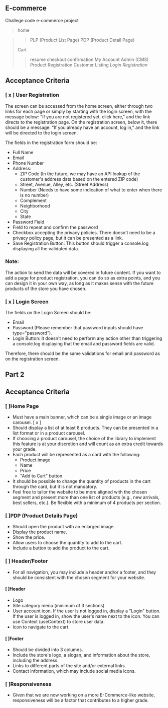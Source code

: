 ## E-commerce
Challege code e-commerce project 


> home

> > PLP (Product List Page)
> > PDP (Product Detail Page)
> >
> Cart
> > resume
> > checkout
> > confirmation
> My Account
> Admin (CMS)
> > Product Registration
> > Customer Listing
> *Login*
>  *Registration*



## Acceptance Criteria

### [ x ] User Registration
The screen can be accessed from the home screen, either through two links for each page or simply by starting with the login screen, with the message below: "If you are not registered yet, click here," and the link directs to the registration page. On the registration screen, below it, there should be a message: "If you already have an account, log in," and the link will be directed to the login screen.

The fields in the registration form should be:
- Full Name
- Email
- Phone Number
- Address:
  - ZIP Code (In the future, we may have an API lookup of the customer's address data based on the entered ZIP code)
  - Street, Avenue, Alley, etc. (Street Address)
  - Number (Needs to have some indication of what to enter when there is no number)
  - Complement
  - Neighborhood
  - City
  - State
- Password Field
- Field to repeat and confirm the password
- Checkbox accepting the privacy policies. There doesn't need to be a privacy policy page, but it can be presented as a link.
- Save Registration Button: This button should trigger a console.log displaying all the validated data.

### Note:
The action to send the data will be covered in future content.
If you want to add a page for product registration, you can do so as extra points, and you can design it in your own way, as long as it makes sense with the future products of the store you have chosen.

### [ x ] Login Screen
The fields on the Login Screen should be:
- Email
- Password (Please remember that password inputs should have type="password").
- Login Button: It doesn't need to perform any action other than triggering a console.log displaying that the email and password fields are valid.

Therefore, there should be the same validations for email and password as on the registration screen.


## Part 2


## Acceptance Criteria

### [ ]Home Page
- Must have a main banner, which can be a single image or an image carousel. [ x ]
- Should display a list of at least 8 products. They can be presented in a list format or in a product carousel.
- If choosing a product carousel, the choice of the library to implement this feature is at your discretion and will count as an extra credit towards your grade.
- Each product will be represented as a card with the following:
  - Product image
  - Name
  - Price
  - "Add to Cart" button
- It should be possible to change the quantity of products in the cart through the card, but it is not mandatory.
- Feel free to tailor the website to be more aligned with the chosen segment and present more than one list of products (e.g., new arrivals, best sellers, etc.). Be flexible with a minimum of 4 products per section.

### [ ]PDP (Product Details Page)
- Should open the product with an enlarged image.
- Display the product name.
- Show the price.
- Allow users to choose the quantity to add to the cart.
- Include a button to add the product to the cart.

### [ ] Header/Footer
- For all navigation, you may include a header and/or a footer, and they should be consistent with the chosen segment for your website.

####  [ ]Header
- Logo
- Site category menu (minimum of 3 sections)
- User account icon. If the user is not logged in, display a "Login" button. If the user is logged in, show the user's name next to the icon. You can use Context (useContext) to store user data.
- Icon to navigate to the cart.

#### [ ]Footer
- Should be divided into 3 columns.
- Include the store's logo, a slogan, and information about the store, including the address.
- Links to different parts of the site and/or external links.
- Contact information, which may include social media icons.

### [ ]Responsiveness
- Given that we are now working on a more E-Commerce-like website, responsiveness will be a factor that contributes to a higher grade.


